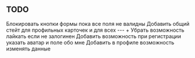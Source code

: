 ## TODO

Блокировать кнопки формы пока все поля не валидны
Добавить общий стейт для профильных карточек и для всех --- +
Убрать возможность лайкать если не залогинен
Добавить возможность при регистрации указать аватар и поле обо мне
Добавить в профиле возможность изменять данные
